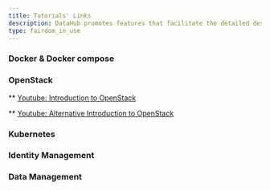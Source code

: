 ```yaml
---
title: Tutorials' Links
description: DataHub promotes features that facilitate the detailed description of experimental metadata at the sample level, utilizing standards to ensure ISA-model compliance for ISA-JSON export.
type: fairdom_in_use
---
```


### Docker & Docker compose

### OpenStack

** [Youtube: Introduction to OpenStack](https://www.youtube.com/playlist?list=PLT98CRl2KxKHCPoR1nHmG2Tl5Q4r1-aiJ)

** [Youtube: Alternative Introduction to OpenStack](https://www.youtube.com/watch?v=_gWfFEuert8&t=1076s)

### Kubernetes

### Identity Management

### Data Management